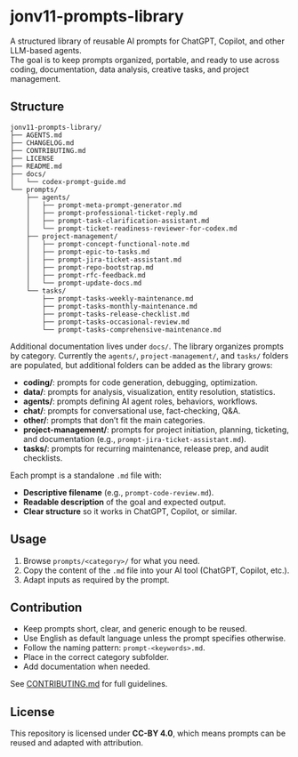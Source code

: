 # jonv11-prompts-library

A structured library of reusable AI prompts for ChatGPT, Copilot, and other LLM-based agents.  
The goal is to keep prompts organized, portable, and ready to use across coding, documentation, data analysis, creative tasks, and project management.

## Structure

```
jonv11-prompts-library/
├── AGENTS.md
├── CHANGELOG.md
├── CONTRIBUTING.md
├── LICENSE
├── README.md
├── docs/
│   └── codex-prompt-guide.md
└── prompts/
    ├── agents/
    │   ├── prompt-meta-prompt-generator.md
    │   ├── prompt-professional-ticket-reply.md
    │   ├── prompt-task-clarification-assistant.md
    │   └── prompt-ticket-readiness-reviewer-for-codex.md
    ├── project-management/
    │   ├── prompt-concept-functional-note.md
    │   ├── prompt-epic-to-tasks.md
    │   ├── prompt-jira-ticket-assistant.md
    │   ├── prompt-repo-bootstrap.md
    │   ├── prompt-rfc-feedback.md
    │   └── prompt-update-docs.md
    └── tasks/
        ├── prompt-tasks-weekly-maintenance.md
        ├── prompt-tasks-monthly-maintenance.md
        ├── prompt-tasks-release-checklist.md
        ├── prompt-tasks-occasional-review.md
        └── prompt-tasks-comprehensive-maintenance.md
```

Additional documentation lives under `docs/`. The library organizes prompts by category. Currently the `agents/`, `project-management/`, and `tasks/` folders are populated, but additional folders can be added as the library grows:

- **coding/**: prompts for code generation, debugging, optimization.
- **data/**: prompts for analysis, visualization, entity resolution, statistics.
- **agents/**: prompts defining AI agent roles, behaviors, workflows.
- **chat/**: prompts for conversational use, fact-checking, Q&A.
- **other/**: prompts that don’t fit the main categories.
- **project-management/**: prompts for project initiation, planning, ticketing, and documentation (e.g., `prompt-jira-ticket-assistant.md`).
- **tasks/**: prompts for recurring maintenance, release prep, and audit checklists.

Each prompt is a standalone `.md` file with:
- **Descriptive filename** (e.g., `prompt-code-review.md`).  
- **Readable description** of the goal and expected output.  
- **Clear structure** so it works in ChatGPT, Copilot, or similar.

## Usage

1. Browse `prompts/<category>/` for what you need.  
2. Copy the content of the `.md` file into your AI tool (ChatGPT, Copilot, etc.).  
3. Adapt inputs as required by the prompt.

## Contribution

- Keep prompts short, clear, and generic enough to be reused.
- Use English as default language unless the prompt specifies otherwise.
- Follow the naming pattern: `prompt-<keywords>.md`.
- Place in the correct category subfolder.
- Add documentation when needed.

See [CONTRIBUTING.md](CONTRIBUTING.md) for full guidelines.

## License

This repository is licensed under **CC-BY 4.0**, which means prompts can be reused and adapted with attribution.

